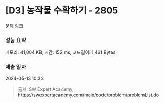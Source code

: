 # [D3] 농작물 수확하기 - 2805 

[문제 링크](https://swexpertacademy.com/main/code/problem/problemDetail.do?contestProbId=AV7GLXqKAWYDFAXB) 

### 성능 요약

메모리: 41,004 KB, 시간: 152 ms, 코드길이: 1,461 Bytes

### 제출 일자

2024-05-13 10:33



> 출처: SW Expert Academy, https://swexpertacademy.com/main/code/problem/problemList.do